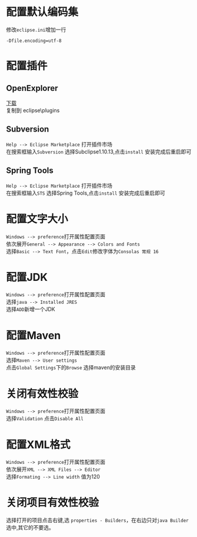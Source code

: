 
# 配置默认编码集
修改`eclipse.ini`增加一行<br>
```
-Dfile.encoding=utf-8
```

# 配置插件
## OpenExplorer
[下载](https://github.com/samsonw/OpenExplorer/downloads) <br>
复制到 eclipse\plugins

## Subversion
`Help --> Eclipse Marketplace` 打开插件市场<br>
在搜索框输入`Subversion` 选择Subclipse1.10.13,点击`install` 安装完成后重启即可<br>

## Spring Tools
`Help --> Eclipse Marketplace` 打开插件市场<br>
在搜索框输入`STS` 选择Spring Tools,点击`install` 安装完成后重启即可<br>

# 配置文字大小
 `Windows --> preference`打开属性配置页面<br>
 依次展开`General --> Appearance --> Colors and Fonts`<br>
 选择`Basic --> Text Font`，点击`Edit`修改字体为`Consolas 常规 16`<br>
 
# 配置JDK
`Windows --> preference`打开属性配置页面<br>
选择`java --> Installed JRES` <br>
选择`ADD`新增一个JDK<br>

# 配置Maven
`Windows --> preference`打开属性配置页面<br>
选择`Maven --> User settings` <br>
点击`Global Settings`下的`Browse` 选择maven的安装目录<br>

# 关闭有效性校验
`Windows --> preference`打开属性配置页面<br>
选择`Validation`  点击`Disable All`<br>


# 配置XML格式
`Windows --> preference`打开属性配置页面<br>
 依次展开`XML --> XML Files --> Editor`<br>
 选择`Formating --> Line width` 值为120


# 关闭项目有效性校验
选择打开的项目点击右键,选 `properties - Builders`，在右边只对`java Builder`选中,其它的不要选。
